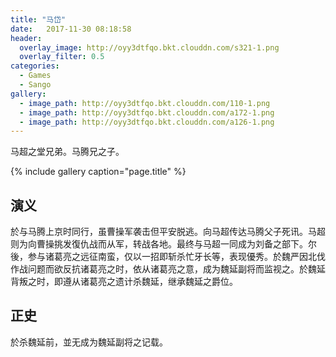 ```yaml
---
title: "马岱"
date:   2017-11-30 08:18:58
header:
  overlay_image: http://oyy3dtfqo.bkt.clouddn.com/s321-1.png
  overlay_filter: 0.5
categories:
  - Games
  - Sango
gallery:
  - image_path: http://oyy3dtfqo.bkt.clouddn.com/110-1.png
  - image_path: http://oyy3dtfqo.bkt.clouddn.com/a172-1.png
  - image_path: http://oyy3dtfqo.bkt.clouddn.com/a126-1.png
---
```


马超之堂兄弟。马腾兄之子。

{% include gallery caption="page.title" %}

## 演义

於与马腾上京时同行，虽曹操军袭击但平安脱逃。向马超传达马腾父子死讯。马超则为向曹操挑发復仇战而从军，转战各地。最终与马超一同成为刘备之部下。尔後，参与诸葛亮之远征南蛮，仅以一招即斩杀忙牙长等，表现優秀。於魏严因北伐作战问题而欲反抗诸葛亮之时，依从诸葛亮之意，成为魏延副将而监视之。於魏延背叛之时，即遵从诸葛亮之遗计杀魏延，继承魏延之爵位。

## 正史

於杀魏延前，並无成为魏延副将之记载。